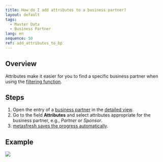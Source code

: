 ```yaml
---
title: How do I add attributes to a business partner?
layout: default
tags:
  - Master Data
  - Business Partner
lang: en
sequence: 50
ref: add_attributes_to_bp
---
```


## Overview
Attributes make it easier for you to find a specific business partner when using the [filtering function](Filtering_function).

## Steps
1. Open the entry of a [business partner](New_Business_Partner) in the [detailed view](ViewModes).
1. Go to the field **Attributes** and select attributes appropriate for the business partner, e.g., *Partner* or *Sponsor*.
1. [metasfresh saves the progress automatically](Saveindicator).

## Example
![](assets/Add_attributes_to_BP.gif)
